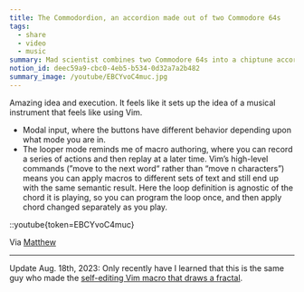 ```yaml
---
title: The Commodordion, an accordion made out of two Commodore 64s
tags:
  - share
  - video
  - music
summary: Mad scientist combines two Commodore 64s into a chiptune accordion
notion_id: deec59a9-cbc0-4eb5-b534-0d32a7a2b482
summary_image: /youtube/EBCYvoC4muc.jpg
---
```

Amazing idea and execution. It feels like it sets up the idea of a musical instrument that feels like using Vim.

- Modal input, where the buttons have different behavior depending upon what mode you are in.
- The looper mode reminds me of macro authoring, where you can record a series of actions and then replay at a later time. Vim’s high-level commands (”move to the next word“ rather than “move n characters”) means you can apply macros to different sets of text and still end up with the same semantic result. Here the loop definition is agnostic of the chord it is playing, so you can program the loop once, and then apply chord changed separately as you play.

::youtube{token=EBCYvoC4muc}

Via [Matthew](https://twitter.com/matthewwithanm)

---

Update Aug. 18th, 2023: Only recently have I learned that this is the same guy who made the [self-editing Vim macro that draws a fractal](https://jordaneldredge.com/notes/d25050ed-8bff-4fd5-8a3d-ab3613918010/).
